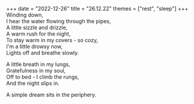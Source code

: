 +++
date = "2022-12-26"
title = "26.12.22"
themes = ["rest", "sleep"]
+++
Winding down,  
I hear the water flowing through the pipes,  
A little sizzle and drizzle,  
A warm rush for the night,  
To stay warm in my covers - so cozy,  
I'm a little drowsy now,  
Lights off and breathe slowly.  
  
A little breath in my lungs,  
Gratefulness in my soul,  
Off to bed - I climb the rungs,  
And the night slips in.  
  
A simple dream sits in the periphery.
